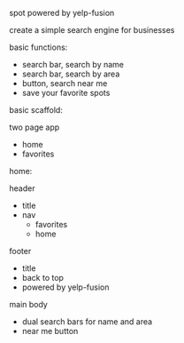 spot powered by yelp-fusion 

create a simple search engine for businesses

basic functions:

- search bar, search by name
- search bar, search by area
- button, search near me
- save your favorite spots 

basic scaffold:

two page app

- home 
- favorites

home: 

header

- title
- nav
  -  favorites
  -  home

footer
- title 
- back to top 
- powered by yelp-fusion

main body 
- dual search bars for name and area 
- near me button